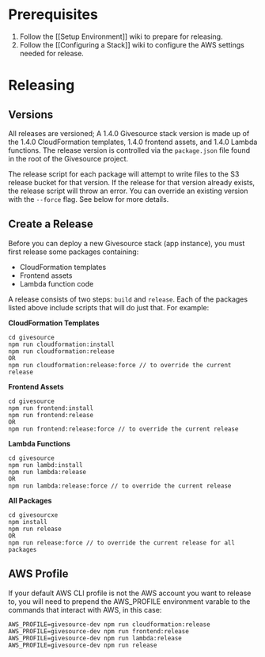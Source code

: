 # Prerequisites
1. Follow the [[Setup Environment]] wiki to prepare for releasing.
2. Follow the [[Configuring a Stack]] wiki to configure the AWS settings needed for release.

# Releasing
## Versions
All releases are versioned; A 1.4.0 Givesource stack version is made up of the 1.4.0 CloudFormation templates, 1.4.0 frontend assets, and 1.4.0 Lambda functions.
The release version is controlled via the `package.json` file found in the root of the Givesource project.

The release script for each package will attempt to write files to the S3 release bucket for that version. If the release for that version already exists,
the release script will throw an error. You can override an existing version with the `--force` flag. See below for more details.

## Create a Release
Before you can deploy a new Givesource stack (app instance), you must first release some packages containing:  
- CloudFormation templates
- Frontend assets
- Lambda function code

A release consists of two steps: `build` and `release`. Each of the packages listed above include scripts that will do just that. For example:

**CloudFormation Templates**
```
cd givesource
npm run cloudformation:install
npm run cloudformation:release
OR
npm run cloudformation:release:force // to override the current release
```

**Frontend Assets**
```
cd givesource
npm run frontend:install
npm run frontend:release
OR
npm run frontend:release:force // to override the current release
```

**Lambda Functions**
```
cd givesource
npm run lambd:install
npm run lambda:release
OR
npm run lambda:release:force // to override the current release
```

**All Packages**
```
cd givesourcxe
npm install
npm run release
OR
npm run release:force // to override the current release for all packages
```

## AWS Profile
If your default AWS CLI profile is not the AWS account you want to release to, you will need to prepend the AWS_PROFILE environment varable to the commands
that interact with AWS, in this case:
```
AWS_PROFILE=givesource-dev npm run cloudformation:release
AWS_PROFILE=givesource-dev npm run frontend:release
AWS_PROFILE=givesource-dev npm run lambda:release
AWS_PROFILE=givesource-dev npm run release
```
